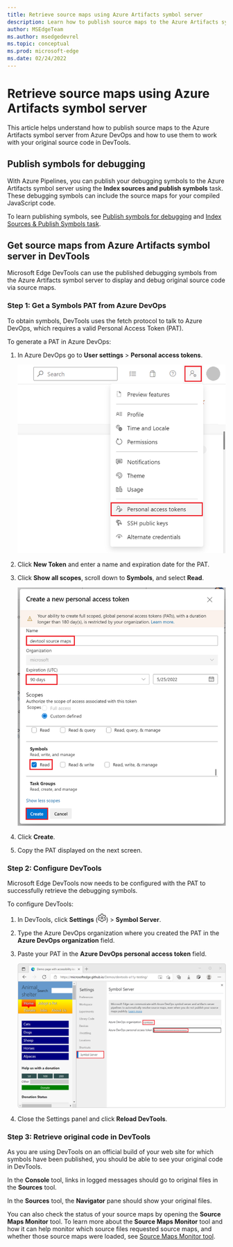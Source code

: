 ```yaml
---
title: Retrieve source maps using Azure Artifacts symbol server
description: Learn how to publish source maps to the Azure Artifacts symbol server from Azure DevOps to debug original source code in DevTools.
author: MSEdgeTeam
ms.author: msedgedevrel
ms.topic: conceptual
ms.prod: microsoft-edge
ms.date: 02/24/2022
---
```


# Retrieve source maps using Azure Artifacts symbol server

This article helps understand how to publish source maps to the Azure Artifacts symbol server from Azure DevOps and how to use them to work with your original source code in DevTools.


<!-- ====================================================================== -->
## Publish symbols for debugging

With Azure Pipelines, you can publish your debugging symbols to the Azure Artifacts symbol server using the **Index sources and publish symbols** task. These debugging symbols can include the source maps for your compiled JavaScript code.

To learn publishing symbols, see [Publish symbols for debugging](/azure/devops/pipelines/artifacts/symbols) and [Index Sources & Publish Symbols task](/azure/devops/pipelines/tasks/build/index-sources-publish-symbols).


<!-- ====================================================================== -->
## Get source maps from Azure Artifacts symbol server in DevTools

Microsoft Edge DevTools can use the published debugging symbols from the Azure Artifacts symbol server to display and debug original source code via source maps.

### Step 1: Get a Symbols PAT from Azure DevOps

To obtain symbols, DevTools uses the fetch protocol to talk to Azure DevOps, which requires a valid Personal Access Token (PAT).

To generate a PAT in Azure DevOps:

1. In Azure DevOps go to **User settings** > **Personal access tokens**.
    
   ![The User settings menu in Azure DevOps, with the Personal access tokens item](images/ado-pat-settings.png)

1. Click **New Token** and enter a name and expiration date for the PAT.

1. Click **Show all scopes**, scroll down to **Symbols**, and select **Read**.

   ![The new PAT configuration screen, with the Symbols read scope enabled](images/ado-pat-config.png)

1. Click **Create**.

1. Copy the PAT displayed on the next screen.

### Step 2: Configure DevTools

Microsoft Edge DevTools now needs to be configured with the PAT to successfully retrieve the debugging symbols.

To configure DevTools:

1. In DevTools, click **Settings** (![Settings icon.](../media/settings-gear-icon-light-theme.png)) > **Symbol Server**.

1. Type the Azure DevOps organization where you created the PAT in the **Azure DevOps organization** field.

1. Paste your PAT in the **Azure DevOps personal access token** field.

   ![The Symbol Server configuration screen in DevTools settings](images/ado-pat-devtools.png)

1. Close the Settings panel and click **Reload DevTools**.

### Step 3: Retrieve original code in DevTools

As you are using DevTools on an official build of your web site for which symbols have been published, you should be able to see your original code in DevTools.

In the **Console** tool, links in logged messages should go to original files in the **Sources** tool. 

In the **Sources** tool, the **Navigator** pane should show your original files.

You can also check the status of your source maps by opening the **Source Maps Monitor** tool. To learn more about the **Source Maps Monitor** tool and how it can help monitor which source files requested source maps, and whether those source maps were loaded, see [Source Maps Monitor tool](../source-maps-monitor/source-maps-monitor-tool).

